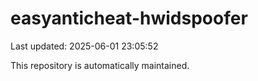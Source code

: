 # easyanticheat-hwidspoofer

Last updated: 2025-06-01 23:05:52

This repository is automatically maintained.
